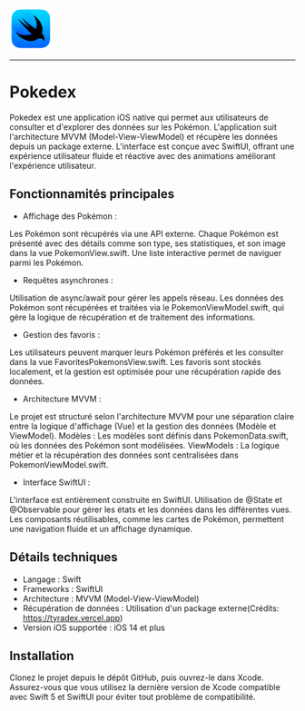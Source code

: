 <a href="https://developer.apple.com/xcode/swiftui/"> 
  <img src="https://raw.githubusercontent.com/CardinalJV/CardinalJV/main/assets/logo-swift/swiftui-96x96_2x.png" alt="SwiftUI" title="SwiftUI" width="75" height="75"/>
</a>

----

# Pokedex

Pokedex est une application iOS native qui permet aux utilisateurs de consulter et d'explorer des données sur les Pokémon. L'application suit l'architecture MVVM (Model-View-ViewModel) et récupère les données depuis un package externe. L'interface est conçue avec SwiftUI, offrant une expérience utilisateur fluide et réactive avec des animations améliorant l'expérience utilisateur.

## Fonctionnamités principales

- Affichage des Pokémon :
  
Les Pokémon sont récupérés via une API externe.
Chaque Pokémon est présenté avec des détails comme son type, ses statistiques, et son image dans la vue PokemonView.swift.
Une liste interactive permet de naviguer parmi les Pokémon.

- Requêtes asynchrones :
  
Utilisation de async/await pour gérer les appels réseau.
Les données des Pokémon sont récupérées et traitées via le PokemonViewModel.swift, qui gère la logique de récupération et de traitement des informations.

- Gestion des favoris :
  
Les utilisateurs peuvent marquer leurs Pokémon préférés et les consulter dans la vue FavoritesPokemonsView.swift.
Les favoris sont stockés localement, et la gestion est optimisée pour une récupération rapide des données.

- Architecture MVVM :
  
Le projet est structuré selon l'architecture MVVM pour une séparation claire entre la logique d'affichage (Vue) et la gestion des données (Modèle et ViewModel).
Modèles : Les modèles sont définis dans PokemonData.swift, où les données des Pokémon sont modélisées.
ViewModels : La logique métier et la récupération des données sont centralisées dans PokemonViewModel.swift.

- Interface SwiftUI :
  
L'interface est entièrement construite en SwiftUI.
Utilisation de @State et @Observable pour gérer les états et les données dans les différentes vues.
Les composants réutilisables, comme les cartes de Pokémon, permettent une navigation fluide et un affichage dynamique.

## Détails techniques

- Langage : Swift
- Frameworks : SwiftUI
- Architecture : MVVM (Model-View-ViewModel)
- Récupération de données : Utilisation d'un package externe(Crédits: https://tyradex.vercel.app)
- Version iOS supportée : iOS 14 et plus

## Installation

Clonez le projet depuis le dépôt GitHub, puis ouvrez-le dans Xcode. Assurez-vous que vous utilisez la dernière version de Xcode compatible avec Swift 5 et SwiftUI pour éviter tout problème de compatibilité.
